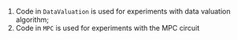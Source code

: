 1. Code in `DataValuation` is used for experiments with data valuation algorithm;
2. Code in `MPC` is used for experiments with the MPC circuit